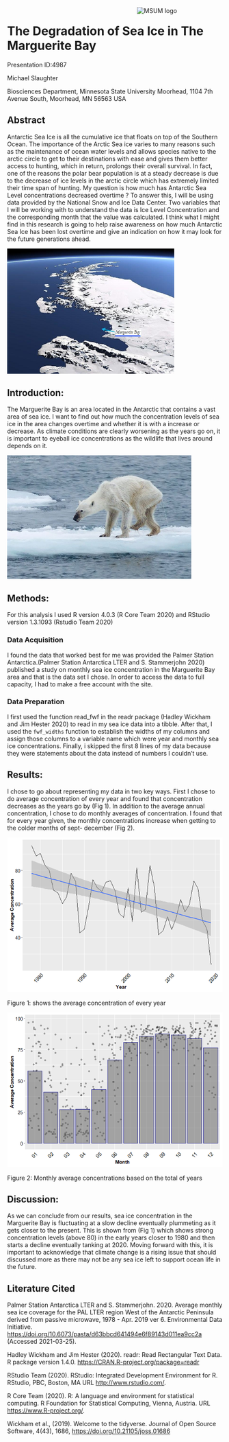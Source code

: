
<img src="https://www2.mnstate.edu/uploadedImages/Content/Marketing/logos/MSUM_Signature_Vert_Color.jpg" alt="MSUM logo" width="200" style="float:right"/>

# The Degradation of Sea Ice in The Marguerite Bay

Presentation ID:4987

Michael Slaughter

Biosciences Department, Minnesota State University Moorhead, 1104 7th
Avenue South, Moorhead, MN 56563 USA

## Abstract

Antarctic Sea Ice is all the cumulative ice that floats on top of the
Southern Ocean. The importance of the Arctic Sea ice varies to many
reasons such as the maintenance of ocean water levels and allows species
native to the arctic circle to get to their destinations with ease and
gives them better access to hunting, which in return, prolongs their
overall survival. In fact, one of the reasons the polar bear population
is at a steady decrease is due to the decrease of ice levels in the
arctic circle which has extremely limited their time span of hunting. My
question is how much has Antarctic Sea Level concentrations decreased
overtime ? To answer this, I will be using data provided by the National
Snow and Ice Data Center. Two variables that I will be working with to
understand the data is Ice Level Concentration and the corresponding
month that the value was calculated. I think what I might find in this
research is going to help raise awareness on how much Antarctic Sea Ice
has been lost overtime and give an indication on how it may look for the
future generations ahead.

<img src="images/marguerite1_large.jpg" width="391"/>

## Introduction:

The Marguerite Bay is an area located in the Antarctic that contains a
vast area of sea ice. I want to find out how much the concentration
levels of sea ice in the area changes overtime and whether it is with a
increase or decrease. As climate conditions are clearly worsening as the
years go on, it is important to eyeball ice concentrations as the
wildlife that lives around depends on it.

<img src="images/polar-bear-MAIN2-01.jpg" width="431"/>

## Methods:

For this analysis I used R version 4.0.3 (R Core Team 2020) and RStudio
version 1.3.1093 (Rstudio Team 2020)

### Data Acquisition

I found the data that worked best for me was provided the Palmer Station
Antarctica.(Palmer Station Antarctica LTER and S. Stammerjohn 2020)
published a study on monthly sea ice concentration in the Marguerite Bay
area and that is the data set I chose. In order to access the data to
full capacity, I had to make a free account with the site.

### Data Preparation

I first used the function read\_fwf in the readr package (Hadley Wickham
and Jim Hester 2020) to read in my sea ice data into a tibble. After
that, I used the `fwf_widths` function to establish the widths of my
columns and assign those columns to a variable name which were year and
monthly sea ice concentrations. Finally, i skipped the first 8 lines of
my data because they were statements about the data instead of numbers I
couldn’t use.

## Results:

I chose to go about representing my data in two key ways. First I chose
to do average concentration of every year and found that concentration
decreases as the years go by (Fig 1). In addition to the average annual
concentration, I chose to do monthly averages of concentration. I found
that for every year given, the monthly concentrations increase when
getting to the colder months of sept- december (Fig 2).

![](README_files/figure-gfm/unnamed-chunk-1-1.png)<!-- -->

Figure 1: shows the average concentration of every year

![](README_files/figure-gfm/unnamed-chunk-2-1.png)<!-- -->

Figure 2: Monthly average concentrations based on the total of years

## Discussion:

As we can conclude from our results, sea ice concentration in the
Marguerite Bay is fluctuating at a slow decline eventually plummeting as
it gets closer to the present. This is shown from (Fig 1) which shows
strong concentration levels (above 80) in the early years closer to 1980
and then starts a decline eventually tanking at 2020. Moving forward
with this, it is important to acknowledge that climate change is a
rising issue that should discussed more as there may not be any sea ice
left to support ocean life in the future.

## Literature Cited

Palmer Station Antarctica LTER and S. Stammerjohn. 2020. Average monthly
sea ice coverage for the PAL LTER region West of the Antarctic Peninsula
derived from passive microwave, 1978 - Apr. 2019 ver 6. Environmental
Data Initiative.
<https://doi.org/10.6073/pasta/d63bbcd641494e6f89143d011ea9cc2a>
(Accessed 2021-03-25).

Hadley Wickham and Jim Hester (2020). readr: Read Rectangular Text Data.
R package version 1.4.0. <https://CRAN.R-project.org/package=readr>

RStudio Team (2020). RStudio: Integrated Development Environment for R.
RStudio, PBC, Boston, MA URL <http://www.rstudio.com/>.

R Core Team (2020). R: A language and environment for statistical
computing. R Foundation for Statistical Computing, Vienna, Austria. URL
<https://www.R-project.org/>.

Wickham et al., (2019). Welcome to the tidyverse. Journal of Open Source
Software, 4(43), 1686, <https://doi.org/10.21105/joss.01686>
